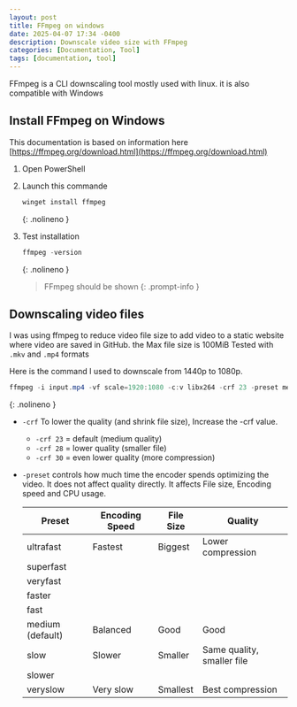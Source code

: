 ```yaml
---
layout: post
title: FFmpeg on windows
date: 2025-04-07 17:34 -0400
description: Downscale video size with FFmpeg
categories: [Documentation, Tool]
tags: [documentation, tool]
---
```


<!-- markdownlint-disable MD031 -->
FFmpeg is a CLI downscaling tool mostly used with linux. it is also compatible with Windows

## Install FFmpeg on Windows

This documentation is based on information here [https://ffmpeg.org/download.html](https://ffmpeg.org/download.html)

1. Open PowerShell
1. Launch this commande

    ```powershell
    winget install ffmpeg
    ```
    {: .nolineno }

1. Test installation

    ```powershell
    ffmpeg -version
    ```
    {: .nolineno }

    > FFmpeg should be shown
    {: .prompt-info }

## Downscaling video files

I was using ffmpeg to reduce video file size to add video to a static website where video are saved in GitHub. the Max file size is 100MiB
Tested with `.mkv` and `.mp4` formats

Here is the command I used to downscale from 1440p to 1080p.

```powershell
ffmpeg -i input.mp4 -vf scale=1920:1080 -c:v libx264 -crf 23 -preset medium -c:a copy output_1080p.mp4
```
{: .nolineno }

- `-crf` To lower the quality (and shrink file size), Increase the -crf value.
    - `-crf 23` = default (medium quality)
    - `-crf 28` = lower quality (smaller file)
    - `-crf 30` = even lower quality (more compression)

- `-preset` controls how much time the encoder spends optimizing the video. It does not affect quality directly. It affects File size, Encoding speed and CPU usage.

    | Preset | Encoding Speed | File Size | Quality |
    |--------|----------------|-----------|---------|
    ultrafast|Fastest|Biggest|Lower compression
    superfast|||
    veryfast|||		
    faster|||	
    fast|||		
    medium (default)|Balanced|Good|Good
    slow|Slower|Smaller|Same quality, smaller file
    slower|||
    veryslow|Very slow|Smallest|Best compression
